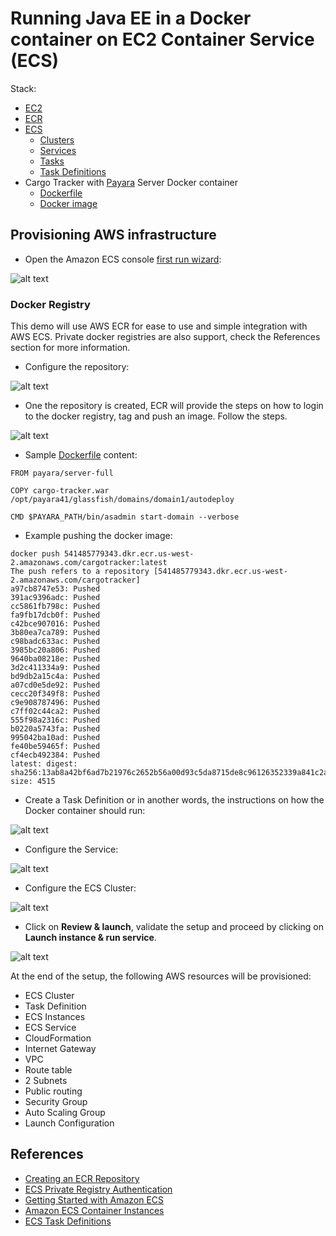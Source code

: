 # Running Java EE in a Docker container on EC2 Container Service (ECS)

Stack:

* [EC2](http://docs.aws.amazon.com/AWSEC2/latest/UserGuide/concepts.html)
* [ECR](http://docs.aws.amazon.com/AmazonECR/latest/userguide/what-is-ecr.html)
* [ECS](http://docs.aws.amazon.com/AmazonECS/latest/developerguide/Welcome.html)
  * [Clusters](http://docs.aws.amazon.com/AmazonECS/latest/developerguide/ECS_clusters.html)
  * [Services](http://docs.aws.amazon.com/AmazonECS/latest/developerguide/ecs_services.html)
  * [Tasks](http://docs.aws.amazon.com/AmazonECS/latest/developerguide/scheduling_tasks.html)
  * [Task Definitions](http://docs.aws.amazon.com/AmazonECS/latest/developerguide/task_definitions.html)
* Cargo Tracker with [Payara](https://www.payara.fish/) Server Docker container
  * [Dockerfile](https://raw.githubusercontent.com/rstrazza/cargotracker/master/src/docker/Dockerfile)
  * [Docker image](https://hub.docker.com/r/rstrazza/cargotracker-payara-server/)

## Provisioning AWS infrastructure

* Open the Amazon ECS console [first run wizard](https://console.aws.amazon.com/ecs/home#/firstRun):

![alt text](img/ecs-first-run.png)

### Docker Registry

This demo will use AWS ECR for ease to use and simple integration with AWS ECS. Private docker registries are also support, check the References section for more information.

* Configure the repository:

![alt text](img/ecr-config-repo.png)

* One the repository is created, ECR will provide the steps on how to login to the docker registry, tag and push an image. Follow the steps.

![alt text](img/ecr-docker.png)

* Sample [Dockerfile](https://raw.githubusercontent.com/rstrazza/cargotracker/master/src/docker/Dockerfile) content:

```shell
FROM payara/server-full

COPY cargo-tracker.war /opt/payara41/glassfish/domains/domain1/autodeploy

CMD $PAYARA_PATH/bin/asadmin start-domain --verbose
```

* Example pushing the docker image:

```shell
docker push 541485779343.dkr.ecr.us-west-2.amazonaws.com/cargotracker:latest
The push refers to a repository [541485779343.dkr.ecr.us-west-2.amazonaws.com/cargotracker]
a97cb8747e53: Pushed
391ac9396adc: Pushed
cc5861fb798c: Pushed
fa9fb17dcb0f: Pushed
c42bce907016: Pushed
3b80ea7ca789: Pushed
c98badc633ac: Pushed
3985bc20a806: Pushed
9640ba08218e: Pushed
3d2c411334a9: Pushed
bd9db2a15c4a: Pushed
a07cd0e5de92: Pushed
cecc20f349f8: Pushed
c9e908787496: Pushed
c7ff02c44ca2: Pushed
555f98a2316c: Pushed
b0220a5743fa: Pushed
995042ba10ad: Pushed
fe40be59465f: Pushed
cf4ecb492384: Pushed
latest: digest: sha256:13ab8a42bf6ad7b21976c2652b56a00d93c5da8715de8c96126352339a841c2a size: 4515
```

* Create a Task Definition or in another words, the instructions on how the Docker container should run:

![alt text](img/ecs-task-def.png)

* Configure the Service:

![alt text](img/ecs-service.png)

* Configure the ECS Cluster:

![alt text](img/ecs-config-cluster.png)

* Click on **Review & launch**, validate the setup and proceed by clicking on **Launch instance & run service**.

![alt text](img/ecs-cargotracker-service.png)

At the end of the setup, the following AWS resources will be provisioned:
* ECS Cluster
* Task Definition
* ECS Instances
* ECS Service
* CloudFormation
* Internet Gateway
* VPC
* Route table
* 2 Subnets
* Public routing
* Security Group
* Auto Scaling Group
* Launch Configuration

## References

* [Creating an ECR Repository](http://docs.aws.amazon.com/AmazonECR/latest/userguide/repository-create.html)
* [ECS Private Registry Authentication](http://docs.aws.amazon.com/AmazonECS/latest/developerguide/private-auth.html)
* [Getting Started with Amazon ECS ](http://docs.aws.amazon.com/AmazonECS/latest/developerguide/ECS_GetStarted.html)
* [Amazon ECS Container Instances](http://docs.aws.amazon.com/AmazonECS/latest/developerguide/ECS_instances.html)
* [ECS Task Definitions](http://docs.aws.amazon.com/AmazonECS/latest/developerguide/task_definitions.html)
